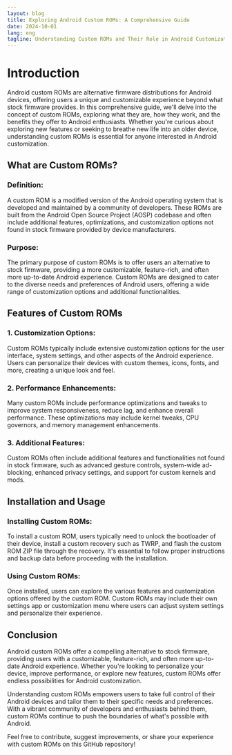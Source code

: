```yaml
---
layout: blog
title: Exploring Android Custom ROMs: A Comprehensive Guide
date: 2024-10-01
lang: eng
tagline: Understanding Custom ROMs and Their Role in Android Customization
---
```


# Introduction

Android custom ROMs are alternative firmware distributions for Android devices, offering users a unique and customizable experience beyond what stock firmware provides. In this comprehensive guide, we'll delve into the concept of custom ROMs, exploring what they are, how they work, and the benefits they offer to Android enthusiasts. Whether you're curious about exploring new features or seeking to breathe new life into an older device, understanding custom ROMs is essential for anyone interested in Android customization.

## What are Custom ROMs?

### Definition:
A custom ROM is a modified version of the Android operating system that is developed and maintained by a community of developers. These ROMs are built from the Android Open Source Project (AOSP) codebase and often include additional features, optimizations, and customization options not found in stock firmware provided by device manufacturers.

### Purpose:
The primary purpose of custom ROMs is to offer users an alternative to stock firmware, providing a more customizable, feature-rich, and often more up-to-date Android experience. Custom ROMs are designed to cater to the diverse needs and preferences of Android users, offering a wide range of customization options and additional functionalities.

## Features of Custom ROMs

### 1. Customization Options:
Custom ROMs typically include extensive customization options for the user interface, system settings, and other aspects of the Android experience. Users can personalize their devices with custom themes, icons, fonts, and more, creating a unique look and feel.

### 2. Performance Enhancements:
Many custom ROMs include performance optimizations and tweaks to improve system responsiveness, reduce lag, and enhance overall performance. These optimizations may include kernel tweaks, CPU governors, and memory management enhancements.

### 3. Additional Features:
Custom ROMs often include additional features and functionalities not found in stock firmware, such as advanced gesture controls, system-wide ad-blocking, enhanced privacy settings, and support for custom kernels and mods.

## Installation and Usage

### Installing Custom ROMs:
To install a custom ROM, users typically need to unlock the bootloader of their device, install a custom recovery such as TWRP, and flash the custom ROM ZIP file through the recovery. It's essential to follow proper instructions and backup data before proceeding with the installation.

### Using Custom ROMs:
Once installed, users can explore the various features and customization options offered by the custom ROM. Custom ROMs may include their own settings app or customization menu where users can adjust system settings and personalize their experience.

## Conclusion

Android custom ROMs offer a compelling alternative to stock firmware, providing users with a customizable, feature-rich, and often more up-to-date Android experience. Whether you're looking to personalize your device, improve performance, or explore new features, custom ROMs offer endless possibilities for Android customization.

Understanding custom ROMs empowers users to take full control of their Android devices and tailor them to their specific needs and preferences. With a vibrant community of developers and enthusiasts behind them, custom ROMs continue to push the boundaries of what's possible with Android.

Feel free to contribute, suggest improvements, or share your experience with custom ROMs on this GitHub repository!
